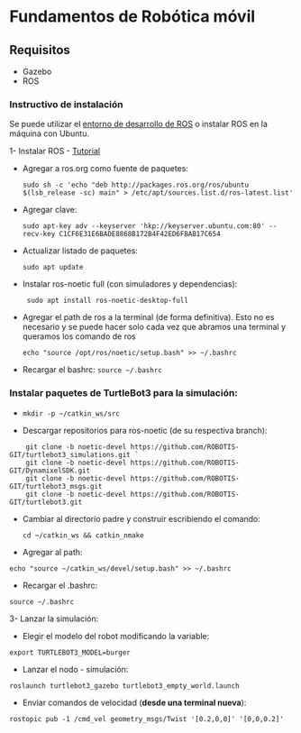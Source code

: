 # Fundamentos de Robótica móvil 

## Requisitos 

* Gazebo
* ROS 

### Instructivo de instalación

Se puede utilizar el [entorno de desarrollo de ROS](https://www.theconstructsim.com/) o  instalar ROS en la máquina con Ubuntu. 

1- Instalar ROS  - [Tutorial](http://wiki.ros.org/noetic/Installation/Ubuntu) 

* Agregar a ros.org como fuente de paquetes: 

  `sudo sh -c 'echo "deb http://packages.ros.org/ros/ubuntu $(lsb_release -sc) main" > /etc/apt/sources.list.d/ros-latest.list'`

* Agregar clave: 

  `sudo apt-key adv --keyserver 'hkp://keyserver.ubuntu.com:80' --recv-key C1CF6E31E6BADE8868B172B4F42ED6FBAB17C654` 

* Actualizar listado de paquetes: 

  `sudo apt update` 

* Instalar ros-noetic full (con simuladores y dependencias): 

  ` sudo apt install ros-noetic-desktop-full` 

* Agregar el path de ros a la terminal (de forma definitiva). Esto no es necesario 
y se puede hacer solo cada vez que abramos una terminal y queramos los comando de ros  

  `echo "source /opt/ros/noetic/setup.bash" >> ~/.bashrc` 

* Recargar el bashrc: 
`source ~/.bashrc` 

### Instalar paquetes de TurtleBot3 para la simulación: 

* `mkdir -p ~/catkin_ws/src` 

*  Descargar repositorios para ros-noetic (de su respectiva branch): 
~~~ 
    git clone -b noetic-devel https://github.com/ROBOTIS-GIT/turtlebot3_simulations.git ` 
    git clone -b noetic-devel https://github.com/ROBOTIS-GIT/DynamixelSDK.git
    git clone -b noetic-devel https://github.com/ROBOTIS-GIT/turtlebot3_msgs.git
    git clone -b noetic-devel https://github.com/ROBOTIS-GIT/turtlebot3.git
 ~~~ 

* Cambiar al directorio padre y construir  escribiendo el comando:  

  `cd ~/catkin_ws && catkin_nmake `


* Agregar al path: 

`echo "source ~/catkin_ws/devel/setup.bash" >> ~/.bashrc` 

* Recargar el .bashrc: 

`source ~/.bashrc `
 
3- Lanzar la simulación: 

* Elegir el modelo del robot modificando la variable: 

`export TURTLEBOT3_MODEL=burger` 

* Lanzar el nodo - simulación: 

`roslaunch turtlebot3_gazebo turtlebot3_empty_world.launch` 

* Enviar comandos de velocidad (**desde una terminal nueva**): 

`rostopic pub -1 /cmd_vel geometry_msgs/Twist '[0.2,0,0]' '[0,0,0.2]'`
